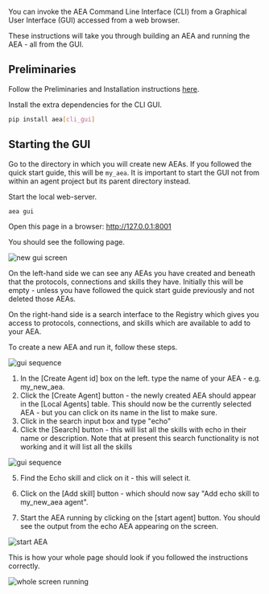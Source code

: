 You can invoke the AEA Command Line Interface (CLI) from a Graphical User Interface (GUI) accessed from a web browser.

These instructions will take you through building an AEA and running the AEA - all from the GUI.

## Preliminaries

Follow the Preliminaries and Installation instructions <a href="../quickstart" target="_blank">here</a>.

Install the extra dependencies for the CLI GUI.

``` bash
pip install aea[cli_gui]
```


## Starting the GUI

Go to the directory in which you will create new AEAs. If you followed the quick start guide, this will be `my_aea`. It is important to start the GUI not from within an agent project but its parent directory instead.

Start the local web-server.
``` bash
aea gui
```
Open this page in a browser: <a href="http://127.0.0.1:8001" target="_blank">http://127.0.0.1:8001</a>

You should see the following page.

<img src="../assets/cli_gui01_clean.png" alt="new gui screen" class="center">

On the left-hand side we can see any AEAs you have created and beneath that the protocols, connections and skills they have. Initially this will be empty - unless you have followed the quick start guide previously and not deleted those AEAs.

On the right-hand side is a search interface to the Registry which gives you access to protocols, connections, and skills which are available to add to your AEA.

To create a new AEA and run it, follow these steps.

<img src="../assets/cli_gui02_sequence_01.png" alt="gui sequence" class="center">

1. In the [Create Agent id] box on the left. type the name of your AEA - e.g. my_new_aea. 
2. Click the [Create Agent] button - the newly created AEA should appear in the [Local Agents] table. This should now be the currently selected AEA - but you can click on its name in the list to make sure. 
3. Click in the search input box and type "echo"
4. Click the [Search] button - this will list all the skills with echo in their name or description. Note that at present this search functionality is not working and it will list all the skills

<img src="../assets/cli_gui02_sequence_02.png" alt="gui sequence" class="center">

5. Find the Echo skill and click on it - this will select it.
6. Click on the [Add skill] button - which should now say "Add echo skill to my_new_aea agent".

7. Start the AEA running by clicking on the [start agent] button. You should see the output from the echo AEA appearing on the screen.

<img src="../assets/cli_gui04_new_agent.png" alt="start AEA" class="center">

This is how your whole page should look if you followed the instructions correctly.

<img src="../assets/cli_gui05_full_running_agent.png" alt="whole screen running" class="center">

<br />
